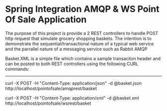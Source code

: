 Spring Integration AMQP & WS Point Of Sale Application
================================================================================

The purpose of this project is provide a 2 REST controllers to handle POST http request that 
simulate grocery shopping baskets.
The intention is to demonstrate the sequential/transactional nature of a typical web service and
the parrallel nature of a messaging service such as Rabbit AMQP

Basket.XML is a simple file which contains a sample transaciton header and can be posted to both REST controllers
using the following CURL commands: 

--------------------------------------------------------------------------------
curl -X POST -H "Content-Type: application/json" -d @basket.json http://localhost/pointofsale/amqprest/basket

curl -X POST -H "Content-Type: application/xml" -d @basket.xml http://localhost/pointofsale/wsrest/basket